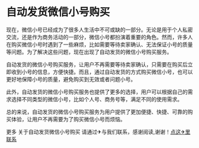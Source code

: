 # 自动发货微信小号购买

现在，微信小号已经成为了很多人生活中不可或缺的一部分。无论是用于个人私密交流，还是作为商务活动的一部分，微信小号都扮演着重要的角色。然而，许多人在购买微信小号时遇到了一些麻烦，比如需要等待卖家确认、无法保证小号的质量等问题。为了解决这些问题，现在出现了自动发货的微信小号购买服务。

自动发货的微信小号购买服务，让用户不再需要等待卖家确认，只需要在购买后立即收到小号的信息，方便快捷。而且，通过自动发货的方式购买微信小号，也可以更好地保障小号的质量，避免购买到无效或者问题小号。

此外，自动发货的微信小号购买服务也提供了更多的选择，用户可以根据自己的需求选择不同类型的微信小号，比如个人号、商务号等，满足不同的使用需求。

总的来说，自动发货的微信小号购买服务为用户提供了更加便捷、快捷、可靠的购买体验，让用户不再需要为了购买微信小号而烦恼。

更多 关于自动发货微信小号购买 请通过✈与我们联系，感谢阅读,谢谢！[点这✈里联系](https://www.k02.cc)
